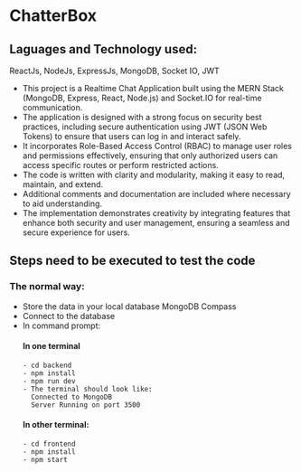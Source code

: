 # ChatterBox

## Laguages and Technology used:
ReactJs, NodeJs, ExpressJs, MongoDB, Socket IO, JWT

- This project is a Realtime Chat Application built using the MERN Stack (MongoDB, Express, React, Node.js) and Socket.IO for real-time communication.
- The application is designed with a strong focus on security best practices, including secure authentication using JWT (JSON Web Tokens) to ensure that users can log in and interact safely.
- It incorporates Role-Based Access Control (RBAC) to manage user roles and permissions effectively, ensuring that only authorized users can access specific routes or perform restricted actions.
- The code is written with clarity and modularity, making it easy to read, maintain, and extend.
- Additional comments and documentation are included where necessary to aid understanding.
- The implementation demonstrates creativity by integrating features that enhance both security and user management, ensuring a seamless and secure experience for users.

## Steps need to be executed to test the code

### The normal way:
- Store the data in your local database MongoDB Compass
- Connect to the database
- In command prompt:<br/>
  #### In one terminal
      - cd backend
      - npm install
      - npm run dev
      - The terminal should look like:
        Connected to MongoDB
        Server Running on port 3500
  #### In other terminal:
      - cd frontend
      - npm install
      - npm start

